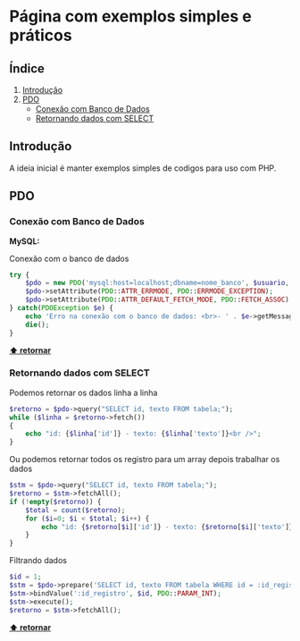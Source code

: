 # Página com exemplos simples e práticos

## Índice

  1. [Introdução](#introdução)
  2. [PDO](#pdo)
     * [Conexão com Banco de Dados](#conexao-com-banco-de-dados)
     * [Retornando dados com SELECT](#retornando-dados-com-select)


## Introdução

A ideia inicial é manter exemplos simples de codigos para uso com PHP. 

## PDO

### Conexão com Banco de Dados

**MySQL:**

Conexão com o banco de dados

```php
try {
    $pdo = new PDO('mysql:host=localhost;dbname=nome_banco', $usuario, $senha, array(PDO::MYSQL_ATTR_INIT_COMMAND => "SET NAMES UTF8"));
    $pdo->setAttribute(PDO::ATTR_ERRMODE, PDO::ERRMODE_EXCEPTION);
    $pdo->setAttribute(PDO::ATTR_DEFAULT_FETCH_MODE, PDO::FETCH_ASSOC);
} catch(PDOException $e) {
    echo 'Erro na conexão com o banco de dados: <br>- ' . $e->getMessage();
    die();
}
```

**[⬆ retornar](#conexao-com-banco-de-dados)**

### Retornando dados com SELECT

Podemos retornar os dados linha a linha

```php
$retorno = $pdo->query("SELECT id, texto FROM tabela;");
while ($linha = $retorno->fetch()) 
{
    echo "id: {$linha['id']} - texto: {$linha['texto']}<br />";
}
```

Ou podemos retornar todos os registro para um array depois trabalhar os dados

```php
$stm = $pdo->query("SELECT id, texto FROM tabela;");
$retorno = $stm->fetchAll();
if (!empty($retorno)) {
    $total = count($retorno);
    for ($i=0; $i < $total; $i++) { 
        echo "id: {$retorno[$i]['id']} - texto: {$retorno[$i]['texto']}<br />";
    }
}

```

Filtrando dados 

```php
$id = 1;
$stm = $pdo->prepare('SELECT id, texto FROM tabela WHERE id = :id_registro;');
$stm->bindValue(':id_registro', $id, PDO::PARAM_INT);
$stm->execute();
$retorno = $stm->fetchAll();
```


**[⬆ retornar](#retornando-dados-com-select)**

